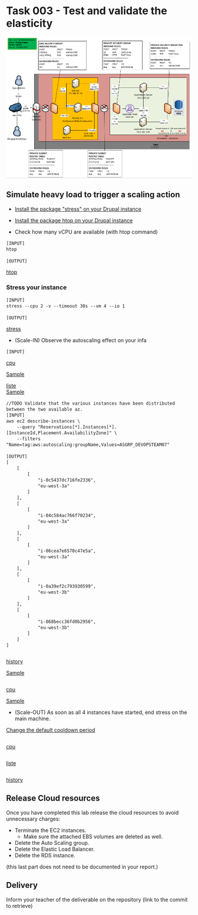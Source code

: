 # Task 003 - Test and validate the elasticity

![Schema](./img/CLD_AWS_INFA.PNG)


## Simulate heavy load to trigger a scaling action

* [Install the package "stress" on your Drupal instance](https://www.geeksforgeeks.org/linux-stress-command-with-examples/)

* [Install the package htop on your Drupal instance](https://www.geeksforgeeks.org/htop-command-in-linux-with-examples/)

* Check how many vCPU are available (with htop command)

```
[INPUT]
htop

[OUTPUT]
```
[htop](./img/htop.jpg)

### Stress your instance

```
[INPUT]
stress --cpu 2 -v --timeout 30s --vm 4 --io 1

[OUTPUT]
```
[stress](./img/stress.jpg)

* (Scale-IN) Observe the autoscaling effect on your infa


```
[INPUT]
```
[cpu](./img/cpu.png)

[Sample](./img/CLD_AWS_CLOUDWATCH_CPU_METRICS.PNG)

[liste](./img/liste_instances.png)  
[Sample](./img/CLD_AWS_EC2_LIST.PNG)

```
//TODO Validate that the various instances have been distributed between the two available az.
[INPUT]
aws ec2 describe-instances \
    --query "Reservations[*].Instances[*].[InstanceId,Placement.AvailabilityZone]" \
    --filters "Name=tag:aws:autoscaling:groupName,Values=ASGRP_DEVOPSTEAM07"

[OUTPUT]
[
    [
        [
            "i-0c5437dc716fe2336",
            "eu-west-3a"
        ]
    ],
    [
        [
            "i-04c584ac766f70234",
            "eu-west-3a"
        ]
    ],
    [
        [
            "i-06cea7e6570c47e5a",
            "eu-west-3a"
        ]
    ],
    [
        [
            "i-0a39ef2c793930599",
            "eu-west-3b"
        ]
    ],
    [
        [
            "i-068becc36fd0b2956",
            "eu-west-3b"
        ]
    ]
]
```

```

```
[history](./img/history.jpg)

[Sample](./img/CLD_AWS_ASG_ACTIVITY_HISTORY.PNG)

```
```
[cpu](./img/cpu.png)

[Sample](./img/CLD_AWS_CLOUDWATCH_ALARMHIGH_STATS.PNG)


* (Scale-OUT) As soon as all 4 instances have started, end stress on the main machine.

[Change the default cooldown period](https://docs.aws.amazon.com/autoscaling/ec2/userguide/ec2-auto-scaling-scaling-cooldowns.html)

```

```
[cpu](./img/cpu.png)

```
```
[liste](./img/liste_instances.png)

```
```
[history](./img/history.png)

## Release Cloud resources

Once you have completed this lab release the cloud resources to avoid
unnecessary charges:

* Terminate the EC2 instances.
    * Make sure the attached EBS volumes are deleted as well.
* Delete the Auto Scaling group.
* Delete the Elastic Load Balancer.
* Delete the RDS instance.

(this last part does not need to be documented in your report.)

## Delivery

Inform your teacher of the deliverable on the repository (link to the commit to retrieve)
